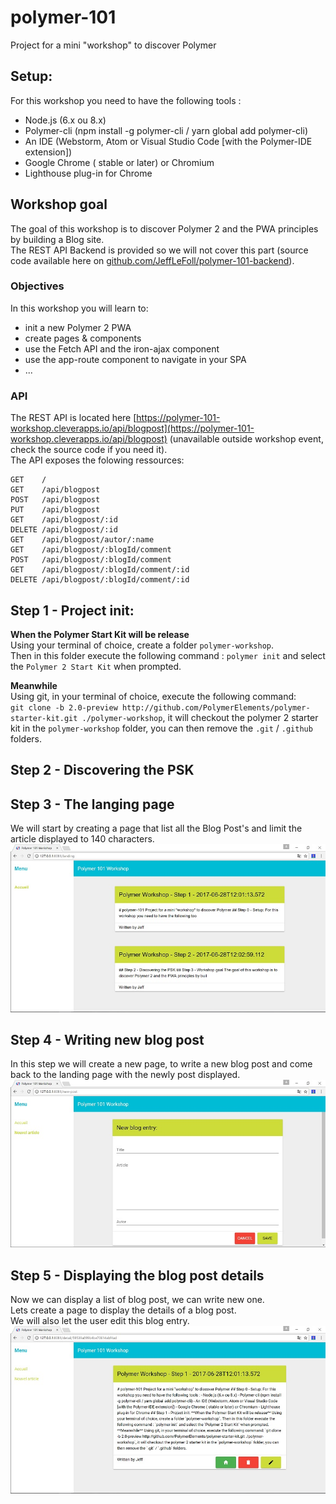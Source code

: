 # polymer-101
Project for a mini "workshop" to discover Polymer  

## Setup:  
For this workshop you need to have the following tools :
- Node.js (6.x ou 8.x)
- Polymer-cli (npm install -g polymer-cli / yarn global add polymer-cli)
- An IDE (Webstorm, Atom or Visual Studio Code [with the Polymer-IDE extension])
- Google Chrome ( stable or later) or Chromium
- Lighthouse plug-in for Chrome

## Workshop goal
The goal of this workshop is to discover Polymer 2 and the PWA principles by building a Blog site.  
The REST API Backend is provided so we will not cover this part (source code available here on [github.com/JeffLeFoll/polymer-101-backend](https://github.com/JeffLeFoll/polymer-101-backend)).

### Objectives
In this workshop you will learn to:
- init a new Polymer 2 PWA
- create pages & components
- use the Fetch API and the iron-ajax component
- use the app-route component to navigate in your SPA 
- ...

### API
The REST API is located here [https://polymer-101-workshop.cleverapps.io/api/blogpost](https://polymer-101-workshop.cleverapps.io/api/blogpost) (unavailable outside workshop event, check the source code if you need it).  
The API exposes the folowing ressources: 
```
GET    / 
GET    /api/blogpost 
POST   /api/blogpost
PUT    /api/blogpost 
GET    /api/blogpost/:id
DELETE /api/blogpost/:id 
GET    /api/blogpost/autor/:name 
GET    /api/blogpost/:blogId/comment 
POST   /api/blogpost/:blogId/comment 
GET    /api/blogpost/:blogId/comment/:id 
DELETE /api/blogpost/:blogId/comment/:id
``` 

## Step 1 - Project init: 
**When the Polymer Start Kit will be release**  
Using your terminal of choice, create a folder `polymer-workshop`.  
Then in this folder execute the following command : `polymer init` and select the `Polymer 2 Start Kit` when prompted.

**Meanwhile**  
Using git, in your terminal of choice, execute the following command:  
`git clone -b 2.0-preview http://github.com/PolymerElements/polymer-starter-kit.git ./polymer-workshop`, it will checkout the polymer 2 starter kit in the `polymer-workshop` folder, you can then remove the `.git` / `.github` folders.

## Step 2 - Discovering the PSK

## Step 3 - The langing page  
We will start by creating a page that list all the Blog Post's and limit the article displayed to 140 characters.  
![step03](imgs/step03.jpg)

## Step 4 - Writing new blog post
In this step we will create a new page, to write a new blog post and come back to the landing page with the newly post displayed.  
![step04](imgs/step04.jpg)

## Step 5 - Displaying the blog post details
Now we can display a list of blog post, we can write new one.  
Lets create a page to display the details of a blog post.  
We will also let the user edit this blog entry.  
![step05](imgs/step05.jpg)

